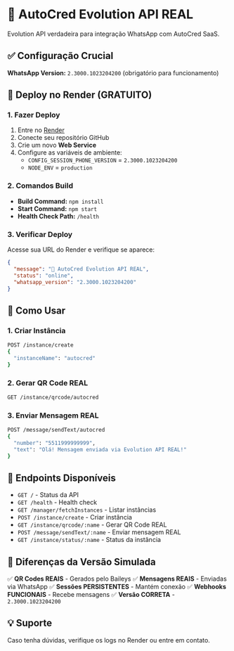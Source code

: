 # 🚀 AutoCred Evolution API REAL

Evolution API verdadeira para integração WhatsApp com AutoCred SaaS.

## ✅ Configuração Crucial

**WhatsApp Version:** `2.3000.1023204200` (obrigatório para funcionamento)

## 🔧 Deploy no Render (GRATUITO)

### 1. Fazer Deploy
1. Entre no [Render](https://render.com)
2. Conecte seu repositório GitHub
3. Crie um novo **Web Service**
4. Configure as variáveis de ambiente:
   - `CONFIG_SESSION_PHONE_VERSION` = `2.3000.1023204200`
   - `NODE_ENV` = `production`

### 2. Comandos Build
- **Build Command:** `npm install`
- **Start Command:** `npm start`
- **Health Check Path:** `/health`

### 3. Verificar Deploy
Acesse sua URL do Render e verifique se aparece:
```json
{
  "message": "🚀 AutoCred Evolution API REAL",
  "status": "online",
  "whatsapp_version": "2.3000.1023204200"
}
```

## 📱 Como Usar

### 1. Criar Instância
```bash
POST /instance/create
{
  "instanceName": "autocred"
}
```

### 2. Gerar QR Code REAL
```bash
GET /instance/qrcode/autocred
```

### 3. Enviar Mensagem REAL
```bash
POST /message/sendText/autocred
{
  "number": "5511999999999",
  "text": "Olá! Mensagem enviada via Evolution API REAL!"
}
```

## 🔗 Endpoints Disponíveis

- `GET /` - Status da API
- `GET /health` - Health check
- `GET /manager/fetchInstances` - Listar instâncias
- `POST /instance/create` - Criar instância
- `GET /instance/qrcode/:name` - Gerar QR Code REAL
- `POST /message/sendText/:name` - Enviar mensagem REAL
- `GET /instance/status/:name` - Status da instância

## 🎯 Diferenças da Versão Simulada

✅ **QR Codes REAIS** - Gerados pelo Baileys
✅ **Mensagens REAIS** - Enviadas via WhatsApp
✅ **Sessões PERSISTENTES** - Mantém conexão
✅ **Webhooks FUNCIONAIS** - Recebe mensagens
✅ **Versão CORRETA** - `2.3000.1023204200`

## 💡 Suporte

Caso tenha dúvidas, verifique os logs no Render ou entre em contato. 